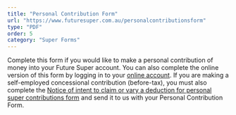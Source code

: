 ```yaml
---
title: "Personal Contribution Form"
url: "https://www.futuresuper.com.au/personalcontributionsform"
type: "PDF"
order: 5
category: "Super Forms"
---
```


Complete this form if you would like to make a personal contribution of money into your Future Super account. You can also complete the online version of this form by logging in to your [online account](https://my.futuresuper.com.au). If you are making a self-employed concessional contribution (before-tax), you must also complete the [Notice of intent to claim or vary a deduction for personal super contributions form](https://www.ato.gov.au/Forms/Notice-of-intent-to-claim-or-vary-a-deduction-for-personal-super-contributions/) and send it to us with your Personal Contribution Form.
